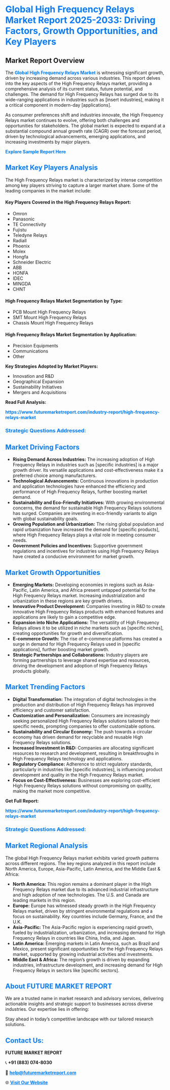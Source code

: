 <h1 style="color: #007BFF;">Global High Frequency Relays Market Report 2025-2033: Driving Factors, Growth Opportunities, and Key Players</h1>

<section id="overview">
<h2>Market Report Overview</h2>
<p>The <a href="https://www.futuremarketreport.com/industry-report/high-frequency-relays-market" style="color: #007BFF; text-decoration: none;"><strong>Global High Frequency Relays Market</strong></a> is witnessing significant growth, driven by increasing demand across various industries. This report delves into the key aspects of the High Frequency Relays market, providing a comprehensive analysis of its current status, future potential, and challenges. The demand for High Frequency Relays has surged due to its wide-ranging applications in industries such as [insert industries], making it a critical component in modern-day [applications].</p>
<p>As consumer preferences shift and industries innovate, the High Frequency Relays market continues to evolve, offering both challenges and opportunities for stakeholders. The global market is expected to expand at a substantial compound annual growth rate (CAGR) over the forecast period, driven by technological advancements, emerging applications, and increasing investments by major players.</p>
</section>

<section id="overview">
<p><a href="https://www.futuremarketreport.com/request-sample/reportId=90087" style="color: #007BFF; text-decoration: none;"><strong>Explore Sample Report Here</strong></a></p>
</section>

<section id="key-players">
<h2 style="color: #007BFF;">Market Key Players Analysis</h2>
<p>The High Frequency Relays market is characterized by intense competition among key players striving to capture a larger market share. Some of the leading companies in the market include:</p>
<h4>Key Players Covered in the High Frequency Relays Report:</h4>
<ul><li>Omron</li><li>Panasonic</li><li>TE Connectivity</li><li>Fujistu</li><li>Teledyne Relays</li><li>Radiall</li><li>Phoenix</li><li>Molex</li><li>Hongfa</li><li>Schneider Electric</li><li>ABB</li><li>HONFA</li><li>IDEC</li><li>MINGDA</li><li>CHNT</li></ul>
<h4>High Frequency Relays Market Segmentation by Type:</h4>
<ul><li>PCB Mount High Frequency Relays</li><li>SMT Mount High Frequency Relays</li><li>Chassis Mount High Frequency Relays</li></ul>

<h4>High Frequency Relays Market Segmentation by Application:</h4>
<ul><li>Precision Equipments</li><li>Communications</li><li>Other</li></ul>
<p><strong>Key Strategies Adopted by Market Players:</strong></p>
<ul>
<li>Innovation and R&D</li>
<li>Geographical Expansion</li>
<li>Sustainability Initiatives</li>
<li>Mergers and Acquisitions</li>
</ul>
</section>

<section>
<p><strong>Read Full Analysis: </strong></p><a href="https://www.futuremarketreport.com/industry-report/high-frequency-relays-market" style="color: #007BFF; text-decoration: none;"><strong>https://www.futuremarketreport.com/industry-report/high-frequency-relays-market</strong></a>
<h3 style="color: #007BFF;">Strategic Questions Addressed:</h3>
</section>

<section id="driving-factors">
<h2 style="color: #007BFF;">Market Driving Factors</h2>
<ul>
<li><strong>Rising Demand Across Industries:</strong> The increasing adoption of High Frequency Relays in industries such as [specific industries] is a major growth driver. Its versatile applications and cost-effectiveness make it a preferred choice among manufacturers.</li>
<li><strong>Technological Advancements:</strong> Continuous innovations in production and application technologies have enhanced the efficiency and performance of High Frequency Relays, further boosting market demand.</li>
<li><strong>Sustainability and Eco-Friendly Initiatives:</strong> With growing environmental concerns, the demand for sustainable High Frequency Relays solutions has surged. Companies are investing in eco-friendly variants to align with global sustainability goals.</li>
<li><strong>Growing Population and Urbanization:</strong> The rising global population and rapid urbanization have increased the demand for [specific products], where High Frequency Relays plays a vital role in meeting consumer needs.</li>
<li><strong>Government Policies and Incentives:</strong> Supportive government regulations and incentives for industries using High Frequency Relays have created a conducive environment for market growth.</li>
</ul>
</section>

<section id="growth-opportunities">
<h2 style="color: #007BFF;">Market Growth Opportunities</h2>
<ul>
<li><strong>Emerging Markets:</strong> Developing economies in regions such as Asia-Pacific, Latin America, and Africa present untapped potential for the High Frequency Relays market. Increasing industrialization and urbanization in these regions are key growth drivers.</li>
<li><strong>Innovative Product Development:</strong> Companies investing in R&D to create innovative High Frequency Relays products with enhanced features and applications are likely to gain a competitive edge.</li>
<li><strong>Expansion into Niche Applications:</strong> The versatility of High Frequency Relays allows it to be utilized in niche markets such as [specific niches], creating opportunities for growth and diversification.</li>
<li><strong>E-commerce Growth:</strong> The rise of e-commerce platforms has created a surge in demand for High Frequency Relays used in [specific applications], further boosting market growth.</li>
<li><strong>Strategic Partnerships and Collaborations:</strong> Industry players are forming partnerships to leverage shared expertise and resources, driving the development and adoption of High Frequency Relays products globally.</li>
</ul>
</section>

<section id="trending-factors">
<h2 style="color: #007BFF;">Market Trending Factors</h2>
<ul>
<li><strong>Digital Transformation:</strong> The integration of digital technologies in the production and distribution of High Frequency Relays has improved efficiency and customer satisfaction.</li>
<li><strong>Customization and Personalization:</strong> Consumers are increasingly seeking personalized High Frequency Relays solutions tailored to their specific needs, prompting companies to offer customizable options.</li>
<li><strong>Sustainability and Circular Economy:</strong> The push towards a circular economy has driven demand for recyclable and reusable High Frequency Relays solutions.</li>
<li><strong>Increased Investment in R&D:</strong> Companies are allocating significant resources to research and development, resulting in breakthroughs in High Frequency Relays technology and applications.</li>
<li><strong>Regulatory Compliance:</strong> Adherence to strict regulatory standards, particularly in industries like [specific industries], is influencing product development and quality in the High Frequency Relays market.</li>
<li><strong>Focus on Cost-Effectiveness:</strong> Businesses are exploring cost-efficient High Frequency Relays solutions without compromising on quality, making the market more competitive.</li>
</ul>
</section>

<section>
<p><strong>Get Full Report: </strong></p><a href="https://www.futuremarketreport.com/industry-report/high-frequency-relays-market" style="color: #007BFF; text-decoration: none;"><strong>https://www.futuremarketreport.com/industry-report/high-frequency-relays-market</strong></a>
<h3 style="color: #007BFF;">Strategic Questions Addressed:</h3>
</section>


<section id="regional-analysis">
<h2 style="color: #007BFF;">Market Regional Analysis</h2>
<p>The global High Frequency Relays market exhibits varied growth patterns across different regions. The key regions analyzed in this report include North America, Europe, Asia-Pacific, Latin America, and the Middle East & Africa:</p>
<ul>
<li><strong>North America:</strong> This region remains a dominant player in the High Frequency Relays market due to its advanced industrial infrastructure and high adoption of new technologies. The U.S. and Canada are leading markets in this region.</li>
<li><strong>Europe:</strong> Europe has witnessed steady growth in the High Frequency Relays market, driven by stringent environmental regulations and a focus on sustainability. Key countries include Germany, France, and the U.K.</li>
<li><strong>Asia-Pacific:</strong> The Asia-Pacific region is experiencing rapid growth, fueled by industrialization, urbanization, and increasing demand for High Frequency Relays in countries like China, India, and Japan.</li>
<li><strong>Latin America:</strong> Emerging markets in Latin America, such as Brazil and Mexico, present significant opportunities for the High Frequency Relays market, supported by growing industrial activities and investments.</li>
<li><strong>Middle East & Africa:</strong> The region’s growth is driven by expanding industries, infrastructure development, and increasing demand for High Frequency Relays in sectors like [specific sectors].</li>
</ul>
</section>

<footer>
<h2 style="color: #007BFF;">About FUTURE MARKET REPORT</h2>
<p>We are a trusted name in market research and advisory services, delivering actionable insights and strategic support to businesses across diverse industries. Our expertise lies in offering:</p>

<p>Stay ahead in today’s competitive landscape with our tailored research solutions.</p>

<h2 style="color: #007BFF;">Contact Us:</h2>
<p><strong>FUTURE MARKET REPORT</strong></p>
<p>📞 <strong>+91 (883) 074-8030</strong></p>
<p>📧 <strong><a href="mailto:help@futuremarketreport.com" style="color: #007BFF;">help@futuremarketreport.com</a></strong></p>
<p>🌐 <strong><a href="https://www.futuremarketreport.com/" style="color: #007BFF;">Visit Our Website</a></strong></p>
</footer>